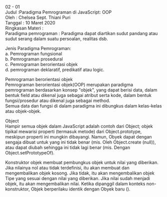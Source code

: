 <html>
02 - 01<br>
Judul :Paradigma Pemrograman di JavaScript: OOP<br>
Oleh : Chelsea Sept. Thiani Puri<br>
Tanggal : 10 Maret 2020<br>
Ringkasan Materi : <br>
Paradigma pemrograman : Paradigma dapat diartikan sudut pandang atau sudut serang dalam suatu persoalan, realitas dsb.<br>

Jenis Paradigma Pemrograman:<br>
a. Pemrograman fungsional<br>
b. Pemrograman prosedural<br>
c. Pemrograman berorientasi objek<br>
d. pemrograman deklaratif, predikatif atau logic.<br>

Pemrograman berorientasi objek<br>
Pemrograman berorientasi objek(OOP) merupakan paradigma pemrograman berdasarkan konsep "objek", yang dapat berisi data, dalam bentuk field atau dikenal juga sebagai atribut serta kode, dalam bentuk fungsi/prosedur atau dikenal juga sebagai method.<br>
Semua data dan fungsi di dalam paradigma ini dibungkus dalam kelas-kelas atau objek-objek.

Object<br>
Hampir semua objek dalam JavaScript adalah contoh dari Object; objek tipikal mewarisi properti (termasuk metode) dari Object.prototype, meskipun properti ini mungkin dibayangi. 
Namun, Obyek dapat dengan sengaja dibuat untuk yang ini tidak benar (mis. Oleh Object.create (null)), atau dapat diubah sehingga ini tidak lagi benar (mis. Dengan Object.setPrototypeOf).<br>

Konstruktor objek membuat pembungkus objek untuk nilai yang diberikan.<br>
Jika nilainya nol atau tidak terdefinisi, itu akan membuat dan mengembalikan objek kosong.
Jika tidak, itu akan mengembalikan objek Tipe yang sesuai dengan nilai yang diberikan.
Jika nilai sudah menjadi objek, itu akan mengembalikan nilai.
Ketika dipanggil dalam konteks non-konstruktor, Objek berperilaku identik dengan Obyek baru ().
</html>
